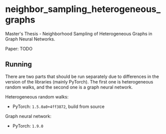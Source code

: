 # neighbor_sampling_heterogeneous_graphs

Master's Thesis - Neighborhood Sampling of Heterogeneous Graphs in Graph Neural Networks.

Paper: TODO

## Running

There are two parts that should be run separately due to differences in the version of the libraries (mainly PyTorch).  The first one is heterogeneous random walks, and the second one is a graph neural network.

Heterogeneous random walks:
- PyTorch: `1.5.0a0+4ff3872`, build from source

Graph neural network:
- PyTorch: `1.9.0`